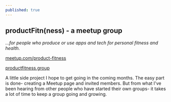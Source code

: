 ```yaml
---
published: true
---
```

## productFitn(ness) - a meetup group

_...for people who produce or use apps and tech for personal fitness and health._


[meetup.com/product-fitness](https://www.meetup.com/product-fitness)

[productfitness.group](http://http://www.productfitness.group/)

A little side project I hope to get going in the coming months. The easy part is done- creating a Meetup page and invited members. But from what I've been hearing from other people who have started their own groups- it takes a lot of time to keep a group going and growing.
